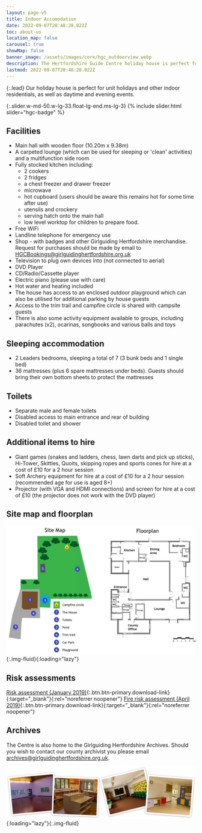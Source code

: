 ```yaml
---
layout: page-v5
title: Indoor Accomodation
date: 2022-09-07T20:48:28.022Z
toc: about-us
location_map: false
carousel: true
showMap: false
banner_image: /assets/images/core/hgc_outdoorview.webp
description: The Hertfordshire Guide Centre holiday house is perfect for unit holidays and other indoor residentials, as well as daytime and evening events.
lastmod: 2022-09-07T20:48:28.022Z
---
```

{:.lead}
Our holiday house is perfect for unit holidays and other indoor residentials, as well as daytime and evening events.

{:.slider.w-md-50.w-lg-33.float-lg-end.ms-lg-3}
{% include slider.html slider="hgc-badge" %}

## Facilities

- Main hall with wooden floor (10.20m x 9.38m)
- A carpeted lounge (which can be used for sleeping or 'clean' activities) and a multifunction side room
- Fully stocked kitchen including:
  - 2 cookers
  - 2 fridges
  - a chest freezer and drawer freezer
  - microwave
  - hot cupboard (users should be aware this remains hot for some time after use)
  - utensils and crockery
  - serving hatch onto the main hall
  - low level worktop for children to prepare food.
- Free WiFi
- Landline telephone for emergency use
- Shop - with badges and other Girlguiding Hertfordshire merchandise.  Request for purchases should be made by email to <HGCBookings@girlguidinghertfordshire.org.uk>
- Television to plug own devices into (not connected to aerial)
- DVD Player
- CD/Radio/Cassette player
- Electric piano (please use with care)
- Hot water and heating included
- The house has access to an enclosed outdoor playground which can also be utilised for additional parking by house guests
- Access to the trim trail and campfire circle is shared with campsite guests
- There is also some activity equipment available to groups, including parachutes (x2), ocarinas, songbooks and various balls and toys

## Sleeping accommodation

- 2 Leaders bedrooms, sleeping a total of 7 (3 bunk beds and 1 single bed)
- 36 mattresses (plus 6 spare mattresses under beds). Guests should bring their own bottom sheets to protect the mattresses

## Toilets

- Separate male and female toilets
- Disabled access to main entrance and rear of building
- Disabled toilet and shower

## Additional items to hire

- Giant games (snakes and ladders, chess, lawn darts and pick up sticks), Hi-Tower, Skittles, Quoits, skipping ropes and sports cones for hire at a cost of £10 for a 2 hour session
- Soft Archery equipment for hire at a cost of £10 for a 2 hour session (recommended age for use is  aged 8+)
- Projector (with VGA and HDMI connections) and screen for hire at a cost of £10 (the projector does not work with the DVD player)

## Site map and floorplan

![Hertfordshire Guide Centre site map and floorplan](/assets/images/core/hgc-site-map-floorplan.jpg){:.img-fluid}{:loading="lazy"}

## Risk assessments

[Risk assessment (January 2019)](/assets/docs/2023/risk_assessment_jan_2019.doc){:.btn.btn-primary.download-link}{:target="_blank"}{:rel="noreferrer noopener"} [Fire risk assessment (April 2019)](/assets/docs/2023/fire_risk_assessment_for_hertfordshire_guide_centre_april_2019.docx){:.btn.btn-primary.download-link}{:target="_blank"}{:rel="noreferrer noopener"}

## Archives

The Centre is also home to the Girlguiding Hertfordshire Archives.  Should you wish to contact our county archivist you please email <archives@girlguidinghertfordshire.org.uk>.

![Facilities inside Hertfordshire Guide Centre](/assets/images/core/indoor-accommodation-footer.webp){:loading="lazy"}{:.img-fluid}
